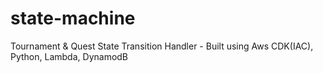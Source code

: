 # state-machine
Tournament &amp; Quest State Transition Handler - Built using Aws CDK(IAC), Python, Lambda, DynamodB
